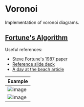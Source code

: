 # Voronoi

Implementation of voronoi diagrams.

## [Fortune's Algorithm](https://en.wikipedia.org/wiki/Fortune's_algorithm)

Useful references: 
- [Steve Fortune's 1987 paper](https://www.wias-berlin.de/people/si/course/files/Fortune87-SweepLine-Voronoi.pdf)
- [Reference slide deck](http://nms.csail.mit.edu/~aklmiu/6.838/L7.pdf)
- [A day at the beach article](https://www.ams.org/publicoutreach/feature-column/fcarc-voronoi)


| Example |
| --- |
| ![image](https://github.com/IlIllII/toys/assets/78166995/4fa85a22-a5f1-4564-88db-11fe167d2099) |
| ![image](https://github.com/IlIllII/toys/assets/78166995/5142bf67-71bd-4574-b87a-e4a61c99b29b) |

